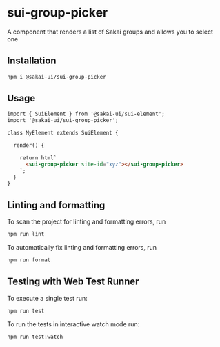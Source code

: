# sui-group-picker

A component that renders a list of Sakai groups and allows you to select one

## Installation

```bash
npm i @sakai-ui/sui-group-picker
```

## Usage

```html
import { SuiElement } from '@sakai-ui/sui-element';
import '@sakai-ui/sui-group-picker';

class MyElement extends SuiElement {

  render() {

    return html`
      <sui-group-picker site-id="xyz"></sui-group-picker>
    `;
  }
}
```

## Linting and formatting

To scan the project for linting and formatting errors, run

```bash
npm run lint
```

To automatically fix linting and formatting errors, run

```bash
npm run format
```

## Testing with Web Test Runner

To execute a single test run:

```bash
npm run test
```

To run the tests in interactive watch mode run:

```bash
npm run test:watch
```
